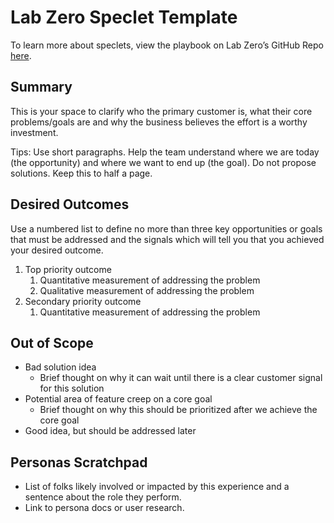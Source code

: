 # Lab Zero Speclet Template
To learn more about speclets, view the playbook on Lab Zero’s GitHub Repo [here](https://github.com/labzero/guides/blob/master/process/speclet_playbook.md).

## Summary
This is your space to clarify who the primary customer is, what their core problems/goals are and why the business believes the effort is a worthy investment. 

Tips: Use short paragraphs. Help the team understand where we are today (the opportunity) and where we want to end up (the goal). Do not propose solutions. Keep this to half a page.

## Desired Outcomes
Use a numbered list to define no more than three key opportunities or goals that must be addressed and the signals which will tell you that you achieved your desired outcome.

1. Top priority outcome
   1. Quantitative measurement of addressing the problem
   1. Qualitative measurement of addressing the problem
1. Secondary priority outcome
   1. Quantitative measurement of addressing the problem

## Out of Scope
* Bad solution idea
   * Brief thought on why it can wait until there is a clear customer signal for this solution
* Potential area of feature creep on a core goal
   * Brief thought on why this should be prioritized after we achieve the core goal
* Good idea, but should be addressed later

## Personas Scratchpad
* List of folks likely involved or impacted by this experience and a sentence about the role they perform. 
* Link to persona docs or user research.
